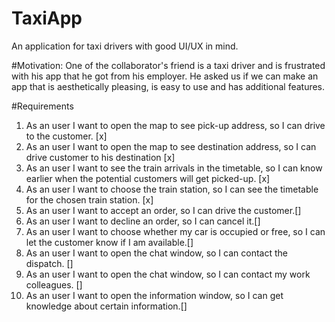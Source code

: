 # TaxiApp
An application for taxi drivers with good UI/UX in mind.

#Motivation: 
One of the collaborator's friend is a taxi driver and is frustrated with his app that he got from his employer. 
He asked us if we can make an app that is aesthetically pleasing, is easy to use and has additional features.

#Requirements
1.	As an user I want to open the map to see pick-up address, so I can drive to the customer. [x]
2.	As an user I want to open the map to see destination address, so I can drive customer to his destination [x]
3.	As an user I want to see the train arrivals in the timetable, so I can know earlier when the potential customers will get picked-up. [x]
4.	As an user I want to choose the train station, so I can see the timetable for the chosen train station. [x]
5.	As an user I want to accept an order, so I can drive the customer.[]
6.	As an user I want to decline an order, so I can cancel it.[]
7.	As an user I want to choose whether my car is occupied or free, so I can let the customer know if I am available.[]
8.	As an user I want to open the chat window, so I can contact the dispatch. []
9.	As an user I want to open the chat window, so I can contact my work colleagues. []
10.	As an user I want to open the information window, so I can get knowledge about certain information.[]

